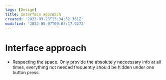 ```yaml
---
tags: [Design]
title: Interface approach
created: '2022-03-23T13:34:32.361Z'
modified: '2022-05-07T00:03:17.927Z'
---
```


# Interface approach
- Respecting the space. Only provide the absolutely neccessary info at all times, everything not needed frequently should be hidden under one button press.

